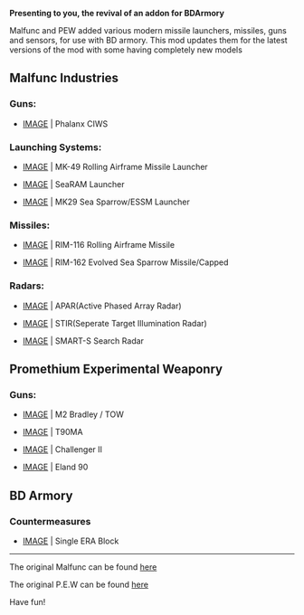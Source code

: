 **Presenting to you, the revival of an addon for BDArmory**

Malfunc and PEW added various modern missile launchers, missiles, guns and sensors, for use with BD armory. This mod updates them for the latest versions of the mod with some having completely new models

## Malfunc Industries

### Guns:

* [IMAGE](https://github.com/user-attachments/assets/e5896160-426d-48ea-97ad-7424e84b5f19) | Phalanx CIWS


### Launching Systems:

* [IMAGE](https://github.com/user-attachments/assets/001f9f5f-8b5e-4aa1-ae32-a3e604603197) | MK-49 Rolling Airframe Missile Launcher

* [IMAGE](https://github.com/user-attachments/assets/8a59fc83-e7ab-4b9b-96d1-ffbb0604d0cc) | SeaRAM Launcher

* [IMAGE](https://github.com/user-attachments/assets/00a584f7-9c08-4735-9761-710b640533c5) | MK29 Sea Sparrow/ESSM Launcher


### Missiles:

* [IMAGE](https://github.com/user-attachments/assets/68aca74d-cfb5-4526-8bf6-67efe12f9708) | RIM-116 Rolling Airframe Missile
  
* [IMAGE](https://github.com/user-attachments/assets/17506811-c22e-4824-8573-2fdbc79d0147) | RIM-162 Evolved Sea Sparrow Missile/Capped 


### Radars:

* [IMAGE](https://github.com/user-attachments/assets/68a9c3c1-de48-402c-aef2-e8d5f5a7121b) | APAR(Active Phased Array Radar) 

* [IMAGE](https://github.com/user-attachments/assets/d666df92-6570-4482-b69d-ff8b937fa1fb) | STIR(Seperate Target Illumination Radar)

* [IMAGE](https://github.com/user-attachments/assets/b780c39d-85d1-4a0e-8514-2ff532fa2618) | SMART-S Search Radar

  
## Promethium Experimental Weaponry

### Guns:

*  [IMAGE](https://github.com/user-attachments/assets/2b7f70f9-dc16-405c-b726-bbd581bb62b2) | M2 Bradley / TOW

*  [IMAGE](https://github.com/user-attachments/assets/52c2d04c-64ee-44d2-a1ee-2d1dbf0c50ec) | T90MA
  
*  [IMAGE](https://github.com/user-attachments/assets/392d43c3-4eb6-4995-bd96-211fc9c31696) | Challenger II

*  [IMAGE](https://github.com/user-attachments/assets/e6a07f93-4d7b-47b2-b857-ed51185edb7f) | Eland 90

## BD Armory

### Countermeasures
*  [IMAGE](https://github.com/user-attachments/assets/f37d0b04-a0b1-40b4-9099-69ca83b864f4) | Single ERA Block

-------------------------------------------------------

The original Malfunc can be found [here](https://forum.kerbalspaceprogram.com/topic/132330-112bda-01101-malfunc-weaponry-r09mk29-launcher-and-friends-may-04/#comments)

The original P.E.W can be found [here](https://spacedock.info/mod/237/P.E.W)


Have fun!
